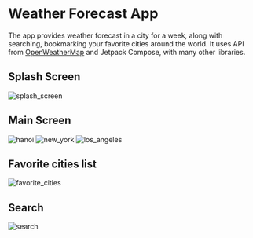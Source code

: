 # Weather Forecast App
The app provides weather forecast in a city for a week, along with searching, bookmarking your favorite cities around the world. It uses API from [OpenWeatherMap](https://openweathermap.org/) and Jetpack Compose, with many other libraries.

## Splash Screen
![splash_screen](https://github.com/haiphong169/WeatherForecastApp/assets/61385020/98f546bb-755c-43eb-afe0-36ca502e9e0b)

## Main Screen
![hanoi](https://github.com/haiphong169/WeatherForecastApp/assets/61385020/ba916bd5-0e98-45d6-82c7-f832b71be969) ![new_york](https://github.com/haiphong169/WeatherForecastApp/assets/61385020/09bcc24b-d374-43ca-b1ab-7d71def71243) ![los_angeles](https://github.com/haiphong169/WeatherForecastApp/assets/61385020/476399a2-ceef-4a1a-bbc4-e2c1ab8f45a1)

## Favorite cities list
![favorite_cities](https://github.com/haiphong169/WeatherForecastApp/assets/61385020/769e3425-03bf-4b13-bf7c-23b31c57cb81)

## Search
![search](https://github.com/haiphong169/WeatherForecastApp/assets/61385020/5b903198-5b93-4231-a1ac-d73f88c7ef7a)

